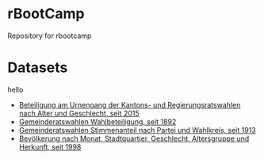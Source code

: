 # rBootCamp

 Repository for rbootcamp

# Datasets

hello 

- [Beteiligung am Urnengang der Kantons- und Regierungsratswahlen nach Alter und Geschlecht, seit 2015](https://data.stadt-zuerich.ch/dataset/politik_kantonsratswahlen_btg_urnengang_alter_geschl_od7029)
- [Gemeinderatswahlen Wahlbeteiligung, seit 1892](https://data.stadt-zuerich.ch/dataset/politik_gemeinderatswahlen_wahbeteiligung_seit1892_od7002)
- [Gemeinderatswahlen Stimmenanteil nach Partei und Wahlkreis, seit 1913](https://data.stadt-zuerich.ch/dataset/politik_gemeinderatswahlen_stimmant_seit1913_od7000)
- [Bevölkerung nach Monat, Stadtquartier, Geschlecht, Altersgruppe und Herkunft, seit 1998](https://data.stadt-zuerich.ch/dataset/bev_monat_bestand_quartier_geschl_ag_herkunft_od3250)

